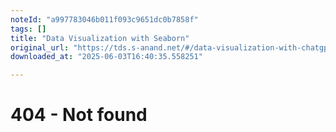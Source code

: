 ```yaml
---
noteId: "a997783046b011f093c9651dc0b7858f"
tags: []
title: "Data Visualization with Seaborn"
original_url: "https://tds.s-anand.net/#/data-visualization-with-chatgpt"
downloaded_at: "2025-06-03T16:40:35.558251"

---
```


404 - Not found
===============